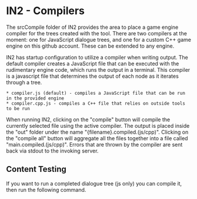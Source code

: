 # IN2 - Compilers

The srcCompile folder of IN2 provides the area to place a game engine compiler for the trees created with the tool.  There are two compilers at the moment: one for JavaScript dialogue trees, and one for a custom C++ game engine on this github account.  These can be extended to any engine.

IN2 has startup configuration to utilize a compiler when writing output.  The default compiler creates a JavaScript file that can be executed with the rudimentary engine code, which runs the output in a terminal.  This compiler is a javascript file that determines the output of each node as it iterates through a tree.

	* compiler.js (default) - compiles a JavaScript file that can be run in the provided engine
	* compiler.cpp.js - compiles a C++ file that relies on outside tools to be run

When running IN2, clicking on the "compile" button will compile the currently selected file using the active compiler.  The output is placed inside the "out" folder under the name "{filename}.compiled.(js/cpp)".  Clicking on the "compile all" button will aggregate all the files together into a file called "main.compiled.(js/cpp)".  Errors that are thrown by the compiler are sent back via stdout to the invoking server.

## Content Testing

If you want to run a completed dialogue tree (js only) you can compile it, then run the following command.

```

```